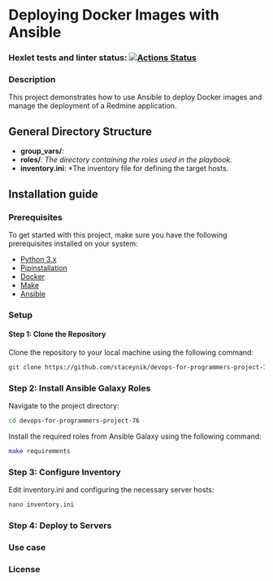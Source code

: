 # Deploying Docker Images with Ansible
### Hexlet tests and linter status: [![Actions Status](https://github.com/mafrarrix/devops-for-programmers-project-76/actions/workflows/hexlet-check.yml/badge.svg)](https://github.com/mafrarrix/devops-for-programmers-project-76/actions)

### Description
This project demonstrates how to use Ansible to deploy Docker images and manage the deployment of a Redmine application.

## General Directory Structure
- **group_vars/**:
- **roles/**: *The directory containing the roles used in the playbook.*
- **inventory.ini**: *The inventory file for defining the target hosts.

## Installation guide

### Prerequisites

To get started with this project, make sure you have the following prerequisites installed on your system:

- [Python 3.x](https://www.python.org/downloads/)
- [Pipinstallation](https://pip.pypa.io/en/stable/installation/) 
- [Docker](https://docs.docker.com/get-docker/)
- [Make](https://www.gnu.org/software/make/)
- [Ansible](https://docs.ansible.com/ansible/latest/installation_guide/intro_installation.html)

### Setup
#### Step 1: Clone the Repository

Clone the repository to your local machine using the following command:
```bash
git clone https://github.com/staceynik/devops-for-programmers-project-76.git
```

### Step 2: Install Ansible Galaxy Roles

Navigate to the project directory:

```bash
cd devops-for-programmers-project-76
```

Install the required roles from Ansible Galaxy using the following command:

```bash
make requirements
```

### Step 3: Configure Inventory

Edit inventory.ini and configuring the necessary server hosts:

```bash
nano inventory.ini
```

### Step 4: Deploy to Servers
### Use case

### License